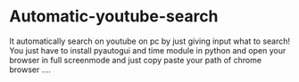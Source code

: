 # Automatic-youtube-search
It automatically search on youtube on pc by just giving input what to search!
You just have to install pyautogui and time module in python
and open your browser in full screenmode 
and just copy paste your path of chrome browser ....
